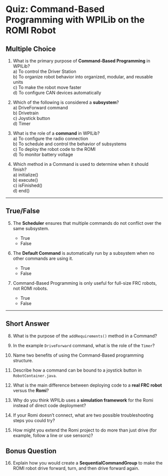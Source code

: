 # Quiz: Command-Based Programming with WPILib on the ROMI Robot

## Multiple Choice

1. What is the primary purpose of **Command-Based Programming** in WPILib?  
   a) To control the Driver Station  
   b) To organize robot behavior into organized, modular, and reusable units  
   c) To make the robot move faster  
   d) To configure CAN devices automatically  

2. Which of the following is considered a **subsystem**?  
   a) DriveForward command  
   b) Drivetrain  
   c) Joystick button  
   d) Timer  

3. What is the role of a **command** in WPILib?  
   a) To configure the radio connection  
   b) To schedule and control the behavior of subsystems  
   c) To deploy the robot code to the ROMI  
   d) To monitor battery voltage  

4. Which method in a Command is used to determine when it should finish?  
   a) initialize()  
   b) execute()  
   c) isFinished()  
   d) end()  

---

## True/False

5. The **Scheduler** ensures that multiple commands do not conflict over the same subsystem.  
   - True  
   - False  

6. The **Default Command** is automatically run by a subsystem when no other commands are using it.  
   - True  
   - False  

7. Command-Based Programming is only useful for full-size FRC robots, not ROMI robots.  
   - True  
   - False  

---

## Short Answer

8. What is the purpose of the `addRequirements()` method in a Command?  

9. In the example `DriveForward` command, what is the role of the `Timer`?  

10. Name two benefits of using the Command-Based programming structure.  

11. Describe how a command can be bound to a joystick button in `RobotContainer.java`.  

12. What is the main difference between deploying code to a **real FRC robot** versus the **Romi**?

13. Why do you think WPILib uses a **simulation framework** for the Romi instead of direct code deployment?

14. If your Romi doesn’t connect, what are two possible troubleshooting steps you could try?

15. How might you extend the Romi project to do more than just drive (for example, follow a line or use sensors)?

## Bonus Question

16. Explain how you would create a **SequentialCommandGroup** to make the ROMI robot drive forward, turn, and then drive forward again.  
